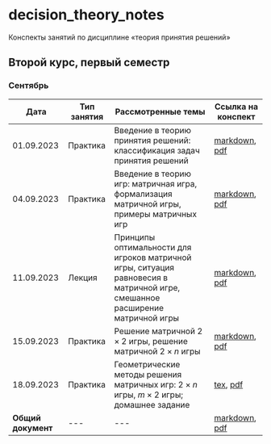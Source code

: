 # decision_theory_notes

Конспекты занятий по дисциплине «теория принятия решений» 

## Второй курс, первый семестр

### Сентябрь

| Дата       | Тип занятия | Рассмотренные темы                               | Ссылка на конспект |
|------------|-------------|--------------------------------------------------|--------------------|
| 01.09.2023 | Практика | Введение в теорию принятия решений: классификация задач принятия решений | [markdown](semester_01/september/01-09-2023.md), [pdf](semester_01/september/render/01-09-2023.pdf)       |
| 04.09.2023 | Практика | Введение в теорию игр: матричная игра, формализация матричной игры, примеры матричных игр | [markdown](semester_01/september/04-09-2023.md), [pdf](semester_01/september/render/04-09-2023.pdf)       |
| 11.09.2023 | Лекция | Принципы оптимальности для игроков матричной игры, ситуация равновесия в матричной игре, смешанное расширение матричной игры | [markdown](semester_01/september/11-09-2023.md), [pdf](semester_01/september/render/11-09-2023.pdf)       |
| 15.09.2023 | Практика | Решение матричной $2 \times 2$ игры, решение матричной $2 \times n$ игры | [markdown](semester_01/september/15-09-2023.md), [pdf](semester_01/september/render/15-09-2023.pdf)       |
| 18.09.2023 | Практика | Геометрические методы решения матричных игр: $2 \times n$ игры, $m \times 2$ игры; домашнее задание | [tex](semester_01/september/18-09-2023.tex), [pdf](semester_01/september/render/18-09-2023.pdf)       |
| **Общий документ** | --- | ---| [markdown](semester_01/september/september.md), [pdf](semester_01/september/render/september.pdf)       |
